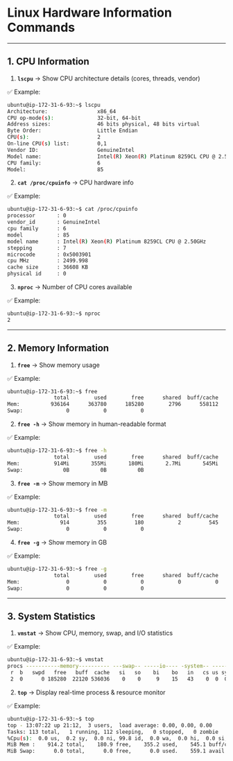 # Linux Hardware Information Commands
---

## 1. CPU Information

1.  **`lscpu`** → Show CPU architecture details (cores, threads, vendor)

✅ Example:

```bash
ubuntu@ip-172-31-6-93:~$ lscpu
Architecture:                x86_64
CPU op-mode(s):              32-bit, 64-bit
Address sizes:               46 bits physical, 48 bits virtual
Byte Order:                  Little Endian
CPU(s):                      2
On-line CPU(s) list:         0,1
Vendor ID:                   GenuineIntel
Model name:                  Intel(R) Xeon(R) Platinum 8259CL CPU @ 2.50GHz
CPU family:                  6
Model:                       85
````

2. **`cat /proc/cpuinfo`** → CPU hardware info

✅ Example:

```bash
ubuntu@ip-172-31-6-93:~$ cat /proc/cpuinfo
processor       : 0
vendor_id       : GenuineIntel
cpu family      : 6
model           : 85
model name      : Intel(R) Xeon(R) Platinum 8259CL CPU @ 2.50GHz
stepping        : 7
microcode       : 0x5003901
cpu MHz         : 2499.998
cache size      : 36608 KB
physical id     : 0
```

3. **`nproc`** → Number of CPU cores available

✅ Example:

```bash
ubuntu@ip-172-31-6-93:~$ nproc
2
```

---

## 2. Memory Information

1. **`free`** → Show memory usage

✅ Example:

```bash
ubuntu@ip-172-31-6-93:~$ free
               total        used        free      shared  buff/cache   available
Mem:          936164      363780      185280        2796      558112      572384
Swap:              0           0           0
```

2. **`free -h`** → Show memory in human-readable format

✅ Example:

```bash
ubuntu@ip-172-31-6-93:~$ free -h
               total        used        free      shared  buff/cache   available
Mem:           914Mi       355Mi       180Mi       2.7Mi       545Mi       558Mi
Swap:             0B          0B          0B
```

3. **`free -m`** → Show memory in MB

✅ Example:

```bash
ubuntu@ip-172-31-6-93:~$ free -m
               total        used        free      shared  buff/cache   available
Mem:             914         355         180           2         545         558
Swap:              0           0           0
```

4. **`free -g`** → Show memory in GB

✅ Example:

```bash
ubuntu@ip-172-31-6-93:~$ free -g
               total        used        free      shared  buff/cache   available
Mem:               0           0           0           0           0           0
Swap:              0           0           0
```

---

## 3. System Statistics

1. **`vmstat`** → Show CPU, memory, swap, and I/O statistics

✅ Example:

```bash
ubuntu@ip-172-31-6-93:~$ vmstat
procs -----------memory---------- ---swap-- -----io---- -system-- -------cpu-------
 r  b   swpd   free   buff  cache   si   so    bi    bo   in   cs us sy id wa st gu
 2  0      0 185280  22120 536036    0    0     9    15   43    0  0  0 100  0  0  0
```

2. **`top`** → Display real-time process & resource monitor

✅ Example:

```bash
ubuntu@ip-172-31-6-93:~$ top
top - 13:07:22 up 21:12,  3 users,  load average: 0.00, 0.00, 0.00
Tasks: 113 total,   1 running, 112 sleeping,   0 stopped,   0 zombie
%Cpu(s):  0.0 us,  0.2 sy,  0.0 ni, 99.8 id,  0.0 wa,  0.0 hi,  0.0 si, 0.0 st
MiB Mem :    914.2 total,    180.9 free,    355.2 used,    545.1 buff/cache
MiB Swap:      0.0 total,      0.0 free,      0.0 used.    559.1 avail Mem
```

